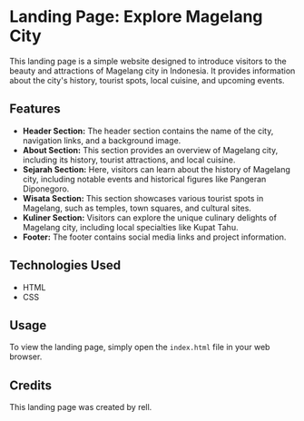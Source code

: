 # Landing Page: Explore Magelang City

This landing page is a simple website designed to introduce visitors to the beauty and attractions of Magelang city in Indonesia. It provides information about the city's history, tourist spots, local cuisine, and upcoming events.

## Features

- **Header Section:** The header section contains the name of the city, navigation links, and a background image.
- **About Section:** This section provides an overview of Magelang city, including its history, tourist attractions, and local cuisine.
- **Sejarah Section:** Here, visitors can learn about the history of Magelang city, including notable events and historical figures like Pangeran Diponegoro.
- **Wisata Section:** This section showcases various tourist spots in Magelang, such as temples, town squares, and cultural sites.
- **Kuliner Section:** Visitors can explore the unique culinary delights of Magelang city, including local specialties like Kupat Tahu.
- **Footer:** The footer contains social media links and project information.

## Technologies Used

- HTML
- CSS

## Usage

To view the landing page, simply open the `index.html` file in your web browser.

## Credits

This landing page was created by rell.


